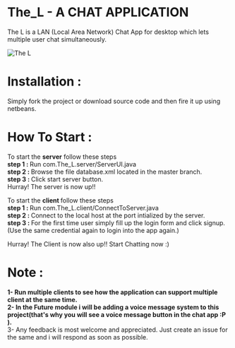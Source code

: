 # The_L - A CHAT APPLICATION
The L is a LAN (Local Area Network) Chat App for desktop which lets multiple user chat simultaneously.

![The L](http://www.rajatdhyani.xyz/images/RajatDhyani-The_L.jpg)

# Installation :
Simply fork the project or download source code and then fire it up using netbeans.

# How To Start :
To start the <strong>server</strong> follow these steps <br>
<strong> step 1 : </strong> Run com.The_L.server/ServerUI.java <br>
<strong> step 2 : </strong> Browse the file database.xml located in the master branch.<br>
<strong> step 3 : </strong> Click start server button.<br>
Hurray! The server is now up!!<br>

To start the <strong> client </strong> follow these steps <br>
<strong> step 1 : </strong> Run com.The_L.client/ConnectToServer.java <br>
<strong> step 2 : </strong> Connect to the local host at the port intialized by the server. <br>
<strong> step 3 : </strong> For the first time user simply fill up the login form and click signup.(Use the same credential again to login into the app again.) <br>

Hurray! The Client is now also up!! Start Chatting now :) <br>

# Note :
<strong>1- Run multiple clients to see how the application can support multiple client at the same time. <br>
2- In the Future module i will be adding a voice message system  to this project(that's why you will see a voice message button in the chat app :P ). </strong> <br>
3- Any feedback is most welcome and appreciated. Just create an issue for the same and i will respond as soon as possible.
